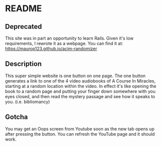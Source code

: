 # README

## Deprecated

This site was in part an opportunity to learn Rails. Given it's low requirements, I rewrote it as a webpage. You can find it at:
https://maurop123.github.io/acim-randomizer

## Description

This super simple website is one button on one page. The one button generates a link to one of the 4 video audiobooks of A Course In Miracles, starting at a random location within the video. In effect it's like opening the book to a random page and putting your finger down somewhere with you eyes closed, and then read the mystery passage and see how it speaks to you. (i.e. bibliomancy)


## Gotcha

You may get an Oops screen from Youtube soon as the new tab opens up after pressing the button. You can refresh the YouTube page and it should work.

